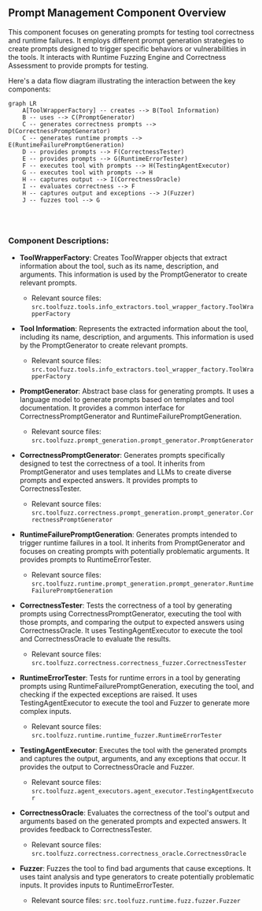 ## Prompt Management Component Overview

This component focuses on generating prompts for testing tool correctness and runtime failures. It employs different prompt generation strategies to create prompts designed to trigger specific behaviors or vulnerabilities in the tools. It interacts with Runtime Fuzzing Engine and Correctness Assessment to provide prompts for testing.

Here's a data flow diagram illustrating the interaction between the key components:

```mermaid
graph LR
    A[ToolWrapperFactory] -- creates --> B(Tool Information)
    B -- uses --> C(PromptGenerator) 
    C -- generates correctness prompts --> D(CorrectnessPromptGenerator)
    C -- generates runtime prompts --> E(RuntimeFailurePromptGeneration)
    D -- provides prompts --> F(CorrectnessTester)
    E -- provides prompts --> G(RuntimeErrorTester)
    F -- executes tool with prompts --> H(TestingAgentExecutor)
    G -- executes tool with prompts --> H
    H -- captures output --> I(CorrectnessOracle)
    I -- evaluates correctness --> F
    H -- captures output and exceptions --> J(Fuzzer)
    J -- fuzzes tool --> G




```

### Component Descriptions:

*   **ToolWrapperFactory**: Creates ToolWrapper objects that extract information about the tool, such as its name, description, and arguments. This information is used by the PromptGenerator to create relevant prompts.
    *   Relevant source files: `src.toolfuzz.tools.info_extractors.tool_wrapper_factory.ToolWrapperFactory`

*   **Tool Information**: Represents the extracted information about the tool, including its name, description, and arguments. This information is used by the PromptGenerator to create relevant prompts.
    *   Relevant source files: `src.toolfuzz.tools.info_extractors.tool_wrapper_factory.ToolWrapperFactory`

*   **PromptGenerator**: Abstract base class for generating prompts. It uses a language model to generate prompts based on templates and tool documentation. It provides a common interface for CorrectnessPromptGenerator and RuntimeFailurePromptGeneration.
    *   Relevant source files: `src.toolfuzz.prompt_generation.prompt_generator.PromptGenerator`

*   **CorrectnessPromptGenerator**: Generates prompts specifically designed to test the correctness of a tool. It inherits from PromptGenerator and uses templates and LLMs to create diverse prompts and expected answers. It provides prompts to CorrectnessTester.
    *   Relevant source files: `src.toolfuzz.correctness.prompt_generation.prompt_generator.CorrectnessPromptGenerator`

*   **RuntimeFailurePromptGeneration**: Generates prompts intended to trigger runtime failures in a tool. It inherits from PromptGenerator and focuses on creating prompts with potentially problematic arguments. It provides prompts to RuntimeErrorTester.
    *   Relevant source files: `src.toolfuzz.runtime.prompt_generation.prompt_generator.RuntimeFailurePromptGeneration`

*   **CorrectnessTester**: Tests the correctness of a tool by generating prompts using CorrectnessPromptGenerator, executing the tool with those prompts, and comparing the output to expected answers using CorrectnessOracle. It uses TestingAgentExecutor to execute the tool and CorrectnessOracle to evaluate the results.
    *   Relevant source files: `src.toolfuzz.correctness.correctness_fuzzer.CorrectnessTester`

*   **RuntimeErrorTester**: Tests for runtime errors in a tool by generating prompts using RuntimeFailurePromptGeneration, executing the tool, and checking if the expected exceptions are raised. It uses TestingAgentExecutor to execute the tool and Fuzzer to generate more complex inputs.
    *   Relevant source files: `src.toolfuzz.runtime.runtime_fuzzer.RuntimeErrorTester`

*   **TestingAgentExecutor**: Executes the tool with the generated prompts and captures the output, arguments, and any exceptions that occur. It provides the output to CorrectnessOracle and Fuzzer.
    *   Relevant source files: `src.toolfuzz.agent_executors.agent_executor.TestingAgentExecutor`

*   **CorrectnessOracle**: Evaluates the correctness of the tool's output and arguments based on the generated prompts and expected answers. It provides feedback to CorrectnessTester.
    *   Relevant source files: `src.toolfuzz.correctness.correctness_oracle.CorrectnessOracle`

*   **Fuzzer**: Fuzzes the tool to find bad arguments that cause exceptions. It uses taint analysis and type generators to create potentially problematic inputs. It provides inputs to RuntimeErrorTester.
    *   Relevant source files: `src.toolfuzz.runtime.fuzz.fuzzer.Fuzzer`
